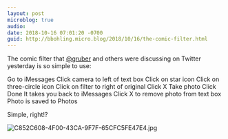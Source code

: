 ```yaml
---
layout: post
microblog: true
audio: 
date: 2018-10-16 07:01:20 -0700
guid: http://bbohling.micro.blog/2018/10/16/the-comic-filter.html
---
```

The comic filter that [@gruber](https://micro.blog/gruber) and others were discussing on Twitter yesterday is so simple to use: 

Go to iMessages
Click camera to left of text box
Click on star icon
Click on three-circle icon
Click on filter to right of original
Click X
Take photo
Click Done
It takes you back to iMessages
Click X to remove photo from text box
Photo is saved to Photos

Simple, right!?

![C852C608-4F00-43CA-9F7F-65CFC5FE47E4.jpg](http://micro.brandonbohling.com/uploads/2018/b6f3240d4e.jpg)

